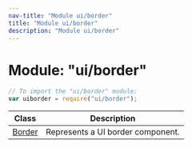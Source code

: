 ```yaml
---
nav-title: "Module ui/border"
title: "Module ui/border"
description: "Module ui/border"
---
```

# Module: "ui/border"

``` JavaScript
// To import the "ui/border" module:
var uiborder = require("ui/border");
```

Class | Description
------|------------
[Border](../../ui/border/Border.md) | Represents a UI border component.